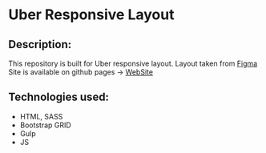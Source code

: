 #  Uber Responsive Layout
## Description:
This repository is built for Uber responsive layout.
Layout taken from [Figma](https://www.figma.com/file/ivgb9OfADjPvRowi32CSgY/UBER_course)<br/>
Site is available on github pages -> [WebSite](https://sens3ii.github.io/uber-responsive-layout/)<br/>
## Technologies used:
* HTML, SASS
* Bootstrap GRID
* Gulp
* JS
